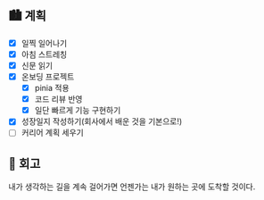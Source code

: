 ## 🏙️ 계획

- [x] 일찍 일어나기
- [x] 아침 스트레칭
- [x] 신문 읽기
- [x] 온보딩 프로젝트
  - [x] pinia 적용
  - [x] 코드 리뷰 반영
  - [x] 일단 빠르게 기능 구현하기
- [x] 성장일지 작성하기(회사에서 배운 것을 기본으로!)
- [ ] 커리어 계획 세우기

## 🌆 회고

내가 생각하는 길을 계속 걸어가면 언젠가는 내가 원하는 곳에 도착할 것이다.